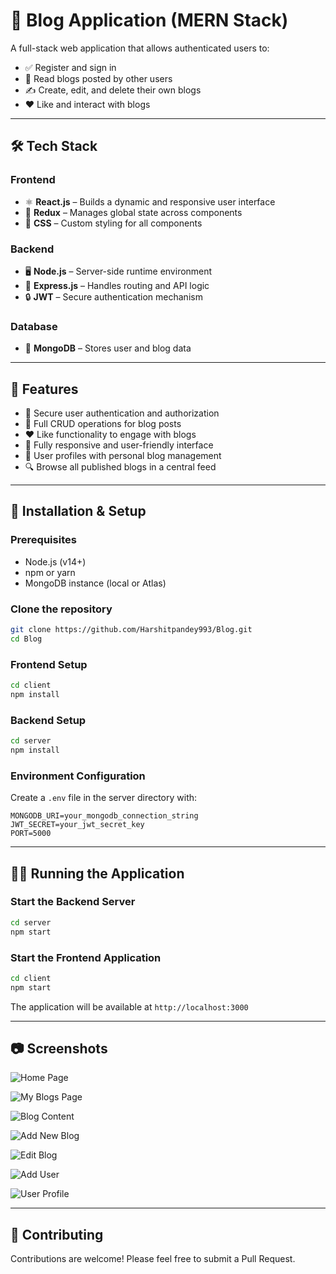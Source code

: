 # 📝 Blog Application (MERN Stack)

A full-stack web application that allows authenticated users to:

- ✅ Register and sign in
- 📖 Read blogs posted by other users
- ✍️ Create, edit, and delete their own blogs
- ❤️ Like and interact with blogs

---

## 🛠️ Tech Stack

### Frontend

- ⚛️ **React.js** – Builds a dynamic and responsive user interface
- 🧠 **Redux** – Manages global state across components
- 🎨 **CSS** – Custom styling for all components

### Backend

- 🖥️ **Node.js** – Server-side runtime environment
- 🚂 **Express.js** – Handles routing and API logic
- 🔒 **JWT** – Secure authentication mechanism

### Database

- 🍃 **MongoDB** – Stores user and blog data

---

## 📌 Features

- 🔐 Secure user authentication and authorization
- 📝 Full CRUD operations for blog posts
- ❤️ Like functionality to engage with blogs
- 📱 Fully responsive and user-friendly interface
- 👤 User profiles with personal blog management
- 🔍 Browse all published blogs in a central feed

---

## 🚀 Installation & Setup

### Prerequisites

- Node.js (v14+)
- npm or yarn
- MongoDB instance (local or Atlas)

### Clone the repository

```bash
git clone https://github.com/Harshitpandey993/Blog.git
cd Blog
```

### Frontend Setup

```bash
cd client
npm install
```

### Backend Setup

```bash
cd server
npm install
```

### Environment Configuration

Create a `.env` file in the server directory with:

```
MONGODB_URI=your_mongodb_connection_string
JWT_SECRET=your_jwt_secret_key
PORT=5000
```

---

## 🏃‍♂️ Running the Application

### Start the Backend Server

```bash
cd server
npm start
```

### Start the Frontend Application

```bash
cd client
npm start
```

The application will be available at `http://localhost:3000`

---

## 📷 Screenshots

![Home Page](./client/public/assets/home.png)

![My Blogs Page](./client/public/assets/myBlog.png)

![Blog Content](./client/public/assets/blog.png)

![Add New Blog](./client/public/assets/addBlog.png)

![Edit Blog](./client/public/assets/editBlog.png)

![Add User](./client/public/assets/addUser.png)

![User Profile](./client/public/assets/user.png)

---

## 👥 Contributing

Contributions are welcome! Please feel free to submit a Pull Request.

